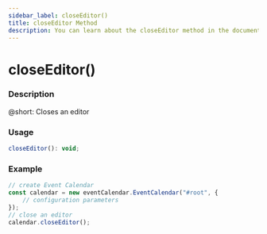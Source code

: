 ```yaml
---
sidebar_label: closeEditor()
title: closeEditor Method
description: You can learn about the closeEditor method in the documentation of the DHTMLX JavaScript Event Calendar library. Browse developer guides and API reference, try out code examples and live demos, and download a free 30-day evaluation version of DHTMLX Event Calendar.
---
```


# closeEditor()

### Description

@short: Closes an editor

### Usage

~~~jsx {}
closeEditor(): void;
~~~

### Example

~~~jsx {6}
// create Event Calendar
const calendar = new eventCalendar.EventCalendar("#root", {
	// configuration parameters
});
// close an editor
calendar.closeEditor();
~~~
